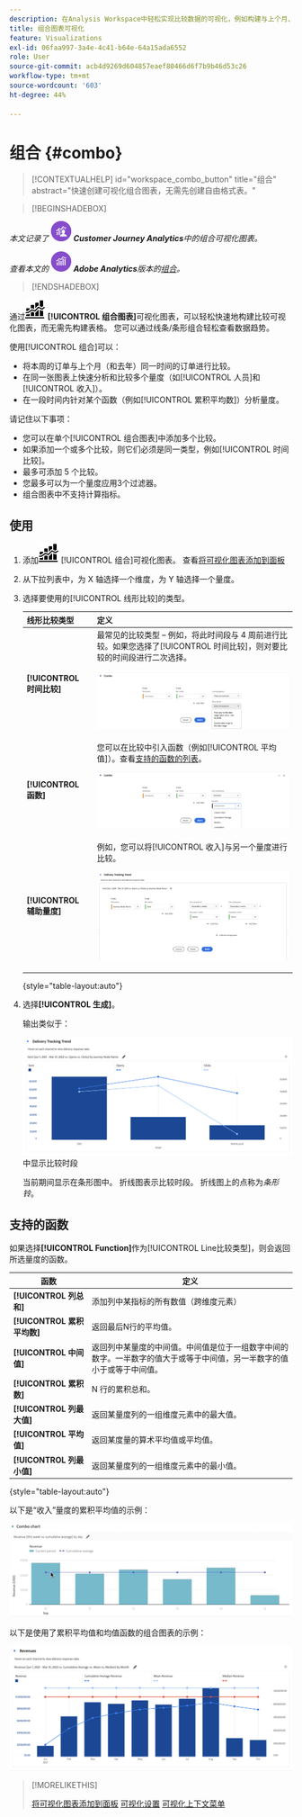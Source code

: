 ```yaml
---
description: 在Analysis Workspace中轻松实现比较数据的可视化，例如构建与上个月、去年等的比较。
title: 组合图表可视化
feature: Visualizations
exl-id: 06faa997-3a4e-4c41-b64e-64a15ada6552
role: User
source-git-commit: acb4d9269d604857eaef80466d6f7b9b46d53c26
workflow-type: tm+mt
source-wordcount: '603'
ht-degree: 44%

---
```


# 组合 {#combo}

<!-- markdownlint-disable MD034 -->

>[!CONTEXTUALHELP]
>id="workspace_combo_button"
>title="组合"
>abstract="快速创建可视化组合图表，无需先创建自由格式表。"

<!-- markdownlint-enable MD034 -->


>[!BEGINSHADEBOX]

_本文记录了_ ![CustomerJourneyAnalytics](/help/assets/icons/CustomerJourneyAnalytics.svg) _**Customer Journey Analytics**&#x200B;中的组合可视化图表。_

_查看本文的_ ![AdobeAnalytics](/help/assets/icons/AdobeAnalytics.svg) _**Adobe Analytics**&#x200B;版本的[组合](https://experienceleague.adobe.com/en/docs/analytics/analyze/analysis-workspace/visualizations/combo-charts)。_

>[!ENDSHADEBOX]


通过![组合图表](/help/assets/icons/ComboChart.svg) **[!UICONTROL 组合图表]**&#x200B;可视化图表，可以轻松快速地构建比较可视化图表，而无需先构建表格。 您可以通过线条/条形组合轻松查看数据趋势。

使用[!UICONTROL 组合]可以：

* 将本周的订单与上个月（和去年）同一时间的订单进行比较。
* 在同一张图表上快速分析和比较多个量度（如[!UICONTROL 人员]和[!UICONTROL 收入]）。
* 在一段时间内针对某个函数（例如[!UICONTROL 累积平均数]）分析量度。

请记住以下事项：

* 您可以在单个[!UICONTROL 组合图表]中添加多个比较。
* 如果添加一个或多个比较，则它们必须是同一类型，例如[!UICONTROL 时间比较]。
* 最多可添加 5 个比较。
* 您最多可以为一个量度应用3个过滤器。
* 组合图表中不支持计算指标。

## 使用

1. 添加![评论](/help/assets/icons/ComboChart.svg) [!UICONTROL 组合]可视化图表。 查看[将可视化图表添加到面板](freeform-analysis-visualizations.md#add-visualizations-to-a-panel)

1. 从下拉列表中，为 X 轴选择一个维度，为 Y 轴选择一个量度。

1. 选择要使用的[!UICONTROL 线形比较]的类型。

   | 线形比较类型 | 定义 |
   | --- | --- |
   | **[!UICONTROL 时间比较]** | 最常见的比较类型 – 例如，将此时间段与 4 周前进行比较。如果您选择了[!UICONTROL 时间比较]，则对要比较的时间段进行二次选择。<p>![与选定时段和选定时段的辅助选择字段进行比较。](assets/combo-time-period.png) |
   | **[!UICONTROL 函数]** | 您可以在比较中引入函数（例如[!UICONTROL 平均值]）。查看[支持的函数的列表](#supported-functions)。<p>![LIne比较下拉菜单，其中显示选定函数和可用受支持函数的列表。](assets/combo-functions.png) |
   | **[!UICONTROL 辅助量度]** | 例如，您可以将[!UICONTROL 收入]与另一个量度进行比较。<p>![比较两个量度的组合图表。](assets/combo-2metrics-settings.png) |

   {style="table-layout:auto"}

1. 选择&#x200B;**[!UICONTROL 生成]**。

   输出类似于：

   ![在条形图中显示当前时段的组合图表，在折线图](assets/combo-output.png)中显示比较时段

   当前期间显示在条形图中。 折线图表示比较时段。 折线图上的点称为&#x200B;*条形铃*。

## 支持的函数

如果选择&#x200B;**[!UICONTROL Function]**&#x200B;作为[!UICONTROL Line比较类型]，则会返回所选量度的函数。

| 函数 | 定义 |
| --- | --- |
| **[!UICONTROL 列总和]** | 添加列中某指标的所有数值（跨维度元素） |
| **[!UICONTROL 累积平均数]** | 返回最后N行的平均值。 |
| **[!UICONTROL 中间值]** | 返回列中某量度的中间值。中间值是位于一组数字中间的数字。一半数字的值大于或等于中间值，另一半数字的值小于或等于中间值。 |
| **[!UICONTROL 累积数]** | N 行的累积总和。 |
| **[!UICONTROL 列最大值]** | 返回某量度列的一组维度元素中的最大值。 |
| **[!UICONTROL 平均值]** | 返回某度量的算术平均值或平均值。 |
| **[!UICONTROL 列最小值]** | 返回某量度列的一组维度元素中的最小值。 |

{style="table-layout:auto"}

以下是“收入”量度的累积平均值的示例：

![显示累积平均值的组合图表](assets/combo-cumul-avg.png)

以下是使用了累积平均值和均值函数的组合图表的示例：

![显示累积平均和平均函数的组合图表。](assets/combo-three-functions.png)

>[!MORELIKETHIS]
>
>[将可视化图表添加到面板](/help/analysis-workspace/visualizations/freeform-analysis-visualizations.md#add-visualizations-to-a-panel)
>[可视化设置](/help/analysis-workspace/visualizations/freeform-analysis-visualizations.md#settings)
>[可视化上下文菜单](/help/analysis-workspace/visualizations/freeform-analysis-visualizations.md#context-menu)
>
